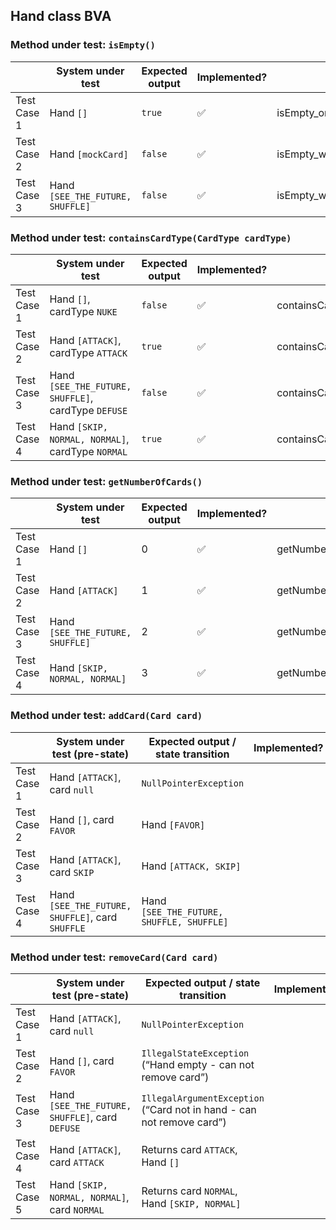 ## Hand class BVA

### Method under test: `isEmpty()`

|             | System under test                | Expected output | Implemented?       | Test name                               |
|-------------|----------------------------------|-----------------|--------------------|-----------------------------------------|
| Test Case 1 | Hand `[]`                        | `true`          | :white_check_mark: | isEmpty_onEmptyHand_returnsTrue         |
| Test Case 2 | Hand `[mockCard]`                | `false`         | :white_check_mark: | isEmpty_withOneCardInHand_returnsFalse  |
| Test Case 3 | Hand `[SEE_THE_FUTURE, SHUFFLE]` | `false`         | :white_check_mark: | isEmpty_withTwoCardsInHand_returnsFalse |

### Method under test: `containsCardType(CardType cardType)`

|             | System under test                                   | Expected output | Implemented?       | Test name                                             |
|-------------|-----------------------------------------------------|-----------------|--------------------|-------------------------------------------------------|
| Test Case 1 | Hand `[]`, cardType `NUKE`                          | `false`         | :white_check_mark: | containsCardType_onEmptyHand_returnsFalse             |
| Test Case 2 | Hand `[ATTACK]`, cardType `ATTACK`                  | `true`          | :white_check_mark: | containsCardType_withCardInHand_returnsTrue           |
| Test Case 3 | Hand `[SEE_THE_FUTURE, SHUFFLE]`, cardType `DEFUSE` | `false`         | :white_check_mark: | containsCardType_withTwoOtherCardsInHand_returnsFalse |
| Test Case 4 | Hand `[SKIP, NORMAL, NORMAL]`, cardType `NORMAL`    | `true`          | :white_check_mark: | containsCardType_withDuplicatesInHand_returnsTrue     |

### Method under test: `getNumberOfCards()`

|             | System under test                | Expected output | Implemented?       | Test name                                                       |
|-------------|----------------------------------|-----------------|--------------------|-----------------------------------------------------------------|
| Test Case 1 | Hand `[]`                        | 0               | :white_check_mark: | getNumberOfCards_onEmptyHand_returnsZero                        |
| Test Case 2 | Hand `[ATTACK]`                  | 1               | :white_check_mark: | getNumberOfCards_withOneCardInHand_returnsOne                   |
| Test Case 3 | Hand `[SEE_THE_FUTURE, SHUFFLE]` | 2               | :white_check_mark: | getNumberOfCards_withTwoCardsInHand_returnsTwo                  |
| Test Case 4 | Hand `[SKIP, NORMAL, NORMAL]`    | 3               | :white_check_mark: | getNumberOfCards_withThreeCardsInHandAndDuplicates_returnsThree |

### Method under test: `addCard(Card card)`

|             | System under test (pre-state)                    | Expected output / state transition        | Implemented? | Test name |
|-------------|--------------------------------------------------|-------------------------------------------|--------------|-----------|
| Test Case 1 | Hand `[ATTACK]`, card `null`                     | `NullPointerException`                    |              |
| Test Case 2 | Hand `[]`, card `FAVOR`                          | Hand `[FAVOR]`                            |              |
| Test Case 3 | Hand `[ATTACK]`, card `SKIP`                     | Hand `[ATTACK, SKIP]`                     |              |
| Test Case 4 | Hand `[SEE_THE_FUTURE, SHUFFLE]`, card `SHUFFLE` | Hand `[SEE_THE_FUTURE, SHUFFLE, SHUFFLE]` |              |

### Method under test: `removeCard(Card card)`

|             | System under test (pre-state)                   | Expected output / state transition                                    | Implemented? | Test name |
|-------------|-------------------------------------------------|-----------------------------------------------------------------------|--------------|-----------|
| Test Case 1 | Hand `[ATTACK]`, card `null`                    | `NullPointerException`                                                |              |
| Test Case 2 | Hand `[]`, card `FAVOR`                         | `IllegalStateException` (“Hand empty - can not remove card”)          |              |
| Test Case 3 | Hand `[SEE_THE_FUTURE, SHUFFLE]`, card `DEFUSE` | `IllegalArgumentException` (“Card not in hand - can not remove card”) |              |
| Test Case 4 | Hand `[ATTACK]`, card `ATTACK`                  | Returns card `ATTACK`, Hand `[]`                                      |              |
| Test Case 5 | Hand `[SKIP, NORMAL, NORMAL]`, card `NORMAL`    | Returns card `NORMAL`, Hand `[SKIP, NORMAL]`                          |              |